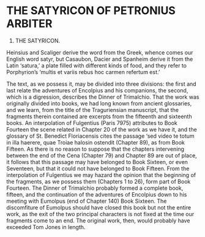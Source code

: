 # THE SATYRICON OF PETRONIUS ARBITER

1. THE SATYRICON.

Heinsius and Scaliger derive the word from the Greek, whence comes our English word satyr, but Casaubon, Dacier and Spanheim derive it from the Latin ‘satura,’ a plate filled with different kinds of food, and they refer to Porphyrion’s ‘multis et variis rebus hoc carmen refertum est.’

The text, as we possess it, may be divided into three divisions: the first and last relate the adventures of Encolpius and his companions, the second, which is a digression, describes the Dinner of Trimalchio. That the work was originally divided into books, we had long known from ancient glossaries, and we learn, from the title of the Traguriensian manuscript, that the fragments therein contained are excerpts from the fifteenth and sixteenth books. An interpolation of Fulgentius (Paris 7975) attributes to Book Fourteen the scene related in Chapter 20 of the work as we have it, and the glossary of St. Benedict Floriacensis cites the passage ‘sed video te totum in illa haerere, quae Troiae halosin ostendit (Chapter 89), as from Book Fifteen. As there is no reason to suppose that the chapters intervening between the end of the Cena (Chapter 79) and Chapter 89 are out of place, it follows that this passage may have belonged to Book Sixteen, or even Seventeen, but that it could not have belonged to Book Fifteen. From the interpolation of Fulgentius we may hazard the opinion that the beginning of the fragments, as we possess them (Chapters 1 to 26), form part of Book Fourteen. The Dinner of Trimalchio probably formed a complete book, fifteen, and the continuation of the adventures of Encolpius down to his meeting with Eumolpus (end of Chapter 140) Book Sixteen. The discomfiture of Eumolpus should have closed this book but not the entire work, as the exit of the two principal characters is not fixed at the time our fragments come to an end. The original work, then, would probably have exceeded Tom Jones in length.
